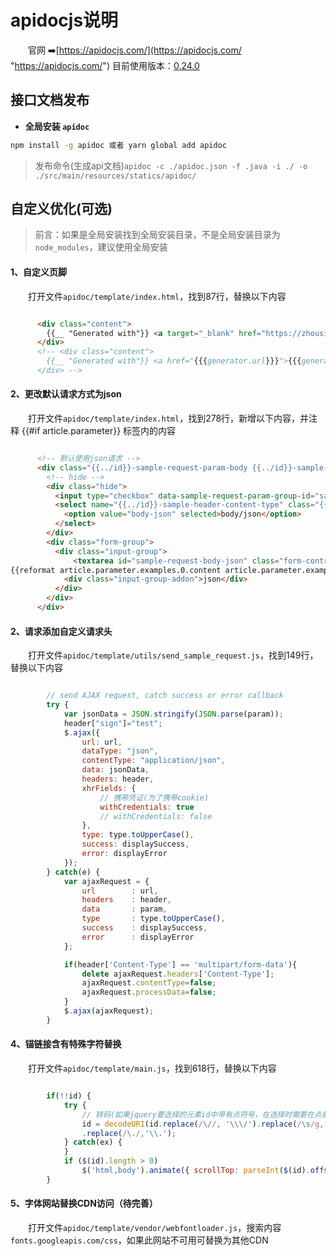 # apidocjs说明

&emsp;&emsp;官网 ➡️[https://apidocjs.com/](https://apidocjs.com/ "https://apidocjs.com/") 目前使用版本：[0.24.0](https://www.npmjs.com/package/apidoc?activeTab=versions)

## 接口文档发布
- **全局安装 `apidoc`**
```bash
npm install -g apidoc 或者 yarn global add apidoc
```

> 发布命令(生成api文档)`apidoc -c ./apidoc.json -f .java -i ./ -o ./src/main/resources/statics/apidoc/`

## 自定义优化(可选)
> 前言：如果是全局安装找到全局安装目录，不是全局安装目录为`node_modules`，建议使用全局安装

#### 1、自定义页脚
&emsp;&emsp;打开文件`apidoc/template/index.html`，找到87行，替换以下内容

```html

      <div class="content">
        {{__ "Generated with"}} <a target="_blank" href="https://zhousiwei.gitee.io/ibooks/">試毅-思伟</a> @{{{generator.name}}} {{{generator.version}}} - {{{generator.time}}}
      </div>
      <!-- <div class="content">
        {{__ "Generated with"}} <a href="{{{generator.url}}}">{{{generator.name}}}</a> {{{generator.version}}} - {{{generator.time}}}
      </div> -->

```

#### 2、更改默认请求方式为json
&emsp;&emsp;打开文件`apidoc/template/index.html`，找到278行，新增以下内容，并注释
{{#if article.parameter}} 标签内的内容

```html

      <!-- 默认使用json请求 -->
      <div class="{{../id}}-sample-request-param-body {{../id}}-sample-header-content-type-body">
        <!-- hide -->
        <div class="hide">
          <input type="checkbox" data-sample-request-param-group-id="sample-request-param-{{@index}}"  name="{{../id}}-sample-request-param" value="{{@index}}" class="sample-request-param sample-request-switch" checked/>
          <select name="{{../id}}-sample-header-content-type" class="{{../id}}-sample-request-param-select sample-header-content-type sample-header-content-type-switch">
            <option value="body-json" selected>body/json</option>
          </select>
        </div>
        <div class="form-group">
          <div class="input-group">
              <textarea id="sample-request-body-json" class="form-control sample-request-body" data-sample-request-body-group="sample-request-param-{{@./index}}" rows="6" style="OVERFLOW: visible" {{#if optional}}data-sample-request-param-optional="true"{{/if}}>
{{reformat article.parameter.examples.0.content article.parameter.examples.0.type}}</textarea>
            <div class="input-group-addon">json</div>
          </div>
        </div>
      </div>

```


#### 2、请求添加自定义请求头
&emsp;&emsp;打开文件`apidoc/template/utils/send_sample_request.js`，找到149行，替换以下内容

```javascript

        // send AJAX request, catch success or error callback
        try {
            var jsonData = JSON.stringify(JSON.parse(param));
            header["sign"]="test";
            $.ajax({
                url: url,
                dataType: "json",
                contentType: "application/json",
                data: jsonData,
                headers: header,
                xhrFields: {
                    // 携带凭证(为了携带cookie)
                    withCredentials: true
                    // withCredentials: false
                },
                type: type.toUpperCase(),
                success: displaySuccess,
                error: displayError
            });
        } catch(e) {
            var ajaxRequest = {
                url        : url,
                headers    : header,
                data       : param,
                type       : type.toUpperCase(),
                success    : displaySuccess,
                error      : displayError
            };

            if(header['Content-Type'] == 'multipart/form-data'){
                delete ajaxRequest.headers['Content-Type'];
                ajaxRequest.contentType=false;
                ajaxRequest.processData=false;
            }
            $.ajax(ajaxRequest);
        }
```

#### 4、锚链接含有特殊字符替换
&emsp;&emsp;打开文件`apidoc/template/main.js`，找到618行，替换以下内容

```javascript

        if(!!id) {
            try {
                // 转码(如果jquery要选择的元素id中带有点符号，在选择时需要在点前面加上1个反斜)
                id = decodeURI(id.replace(/\//, '\\\/').replace(/\s/g, "-").replace("(", "\\(").replace(")", "\\)"))
                .replace(/\./,'\\.');
            } catch(ex) {
            }
            if ($(id).length > 0)
                $('html,body').animate({ scrollTop: parseInt($(id).offset().top) }, 0);
        }

```

#### 5、字体网站替换CDN访问（待完善）
&emsp;&emsp;打开文件`apidoc/template/vendor/webfontloader.js`，搜索内容`fonts.googleapis.com/css`，如果此网站不可用可替换为其他CDN